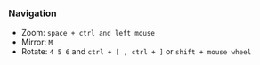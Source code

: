 ### Navigation
* Zoom: `space + ctrl and left mouse`
* Mirror: `M`
* Rotate: `4 5 6` and `ctrl + [ , ctrl + ]` or `shift + mouse wheel`
